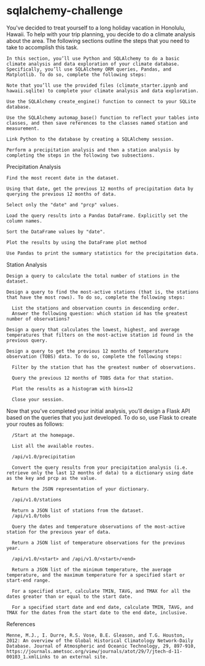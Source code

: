 # sqlalchemy-challenge

You've decided to treat yourself to a long holiday vacation in Honolulu, Hawaii. To help with your trip planning, you decide to do a climate analysis about the area. The following sections outline the steps that you need to take to accomplish this task.

    In this section, you’ll use Python and SQLAlchemy to do a basic climate analysis and data exploration of your climate database. Specifically, you’ll use SQLAlchemy ORM queries, Pandas, and Matplotlib. To do so, complete the following steps:

    Note that you’ll use the provided files (climate_starter.ipynb and hawaii.sqlite) to complete your climate analysis and data exploration.

    Use the SQLAlchemy create_engine() function to connect to your SQLite database.

    Use the SQLAlchemy automap_base() function to reflect your tables into classes, and then save references to the classes named station and measurement.

    Link Python to the database by creating a SQLAlchemy session.

    Perform a precipitation analysis and then a station analysis by completing the steps in the following two subsections.

  Precipitation Analysis

    Find the most recent date in the dataset.

    Using that date, get the previous 12 months of precipitation data by querying the previous 12 months of data.

    Select only the "date" and "prcp" values.

    Load the query results into a Pandas DataFrame. Explicitly set the column names.

    Sort the DataFrame values by "date".

    Plot the results by using the DataFrame plot method

    Use Pandas to print the summary statistics for the precipitation data.

  Station Analysis

    Design a query to calculate the total number of stations in the dataset.

    Design a query to find the most-active stations (that is, the stations that have the most rows). To do so, complete the following steps:

      List the stations and observation counts in descending order.
      Answer the following question: which station id has the greatest number of observations?

    Design a query that calculates the lowest, highest, and average temperatures that filters on the most-active station id found in the previous query.

    Design a query to get the previous 12 months of temperature observation (TOBS) data. To do so, complete the following steps:

      Filter by the station that has the greatest number of observations.

      Query the previous 12 months of TOBS data for that station.

      Plot the results as a histogram with bins=12

      Close your session.

  Now that you’ve completed your initial analysis, you’ll design a Flask API based on the queries that you just developed. To do so, use Flask to create your routes as follows:

      /Start at the homepage.

      List all the available routes.

      /api/v1.0/precipitation

      Convert the query results from your precipitation analysis (i.e. retrieve only the last 12 months of data) to a dictionary using date as the key and prcp as the value.

      Return the JSON representation of your dictionary.

      /api/v1.0/stations

      Return a JSON list of stations from the dataset.
      /api/v1.0/tobs

      Query the dates and temperature observations of the most-active station for the previous year of data.

      Return a JSON list of temperature observations for the previous year.

      /api/v1.0/<start> and /api/v1.0/<start>/<end>

      Return a JSON list of the minimum temperature, the average temperature, and the maximum temperature for a specified start or start-end range.

      For a specified start, calculate TMIN, TAVG, and TMAX for all the dates greater than or equal to the start date.

      For a specified start date and end date, calculate TMIN, TAVG, and TMAX for the dates from the start date to the end date, inclusive.

  References

    Menne, M.J., I. Durre, R.S. Vose, B.E. Gleason, and T.G. Houston, 2012: An overview of the Global Historical Climatology Network-Daily Database. Journal of Atmospheric and Oceanic Technology, 29, 897-910, https://journals.ametsoc.org/view/journals/atot/29/7/jtech-d-11-00103_1.xmlLinks to an external site.
